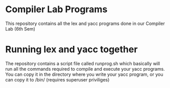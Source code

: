 # Compiler Lab Programs
This repository contains all the lex and yacc programs done in our Compiler Lab (6th Sem)

# Running lex and yacc together
The repository contains a script file called runprog.sh which basically will run all the commands required to compile and execute your yacc programs. You can copy it in the directory where you write your yacc program, or you can copy it to /bin/ (requires superuser priviliges)
